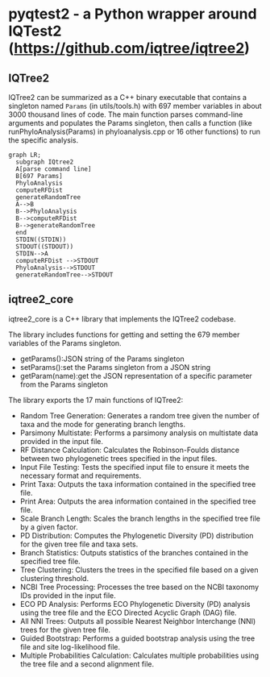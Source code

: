 # pyqtest2 - a Python wrapper around IQTest2 (https://github.com/iqtree/iqtree2)

## IQTree2

IQTree2 can be summarized as a C++ binary executable that contains a singleton named `Params` (in utils/tools.h) with 697 member variables in about 3000 thousand lines of code.  The main function parses command-line arguments and populates the Params singleton, then calls a function (like runPhyloAnalysis(Params) in phyloanalysis.cpp or 16 other functions) to run the specific analysis.

```mermaid
graph LR;
  subgraph IQtree2
  A[parse command line]
  B[697 Params]
  PhyloAnalysis
  computeRFDist
  generateRandomTree
  A-->B
  B-->PhyloAnalysis
  B-->computeRFDist
  B-->generateRandomTree
  end
  STDIN((STDIN))
  STDOUT((STDOUT))
  STDIN-->A
  computeRFDist -->STDOUT
  PhyloAnalysis-->STDOUT
  generateRandomTree-->STDOUT
```

## iqtree2_core

iqtree2_core is a C++ library that implements the IQTree2 codebase.  

The library includes functions for getting and setting the 679 member variables of the Params singleton.
- getParams():JSON string of the Params singleton
- setParams():set the Params singleton from a JSON string
- getParam(name):get the JSON representation of a specific parameter from the Params singleton

The library exports the 17 main functions of IQTree2:
- Random Tree Generation: Generates a random tree given the number of taxa and the mode for generating branch lengths.
- Parsimony Multistate: Performs a parsimony analysis on multistate data provided in the input file.
- RF Distance Calculation: Calculates the Robinson-Foulds distance between two phylogenetic trees specified in the input files.
- Input File Testing: Tests the specified input file to ensure it meets the necessary format and requirements.
- Print Taxa: Outputs the taxa information contained in the specified tree file.
- Print Area: Outputs the area information contained in the specified tree file.
- Scale Branch Length: Scales the branch lengths in the specified tree file by a given factor.
- PD Distribution: Computes the Phylogenetic Diversity (PD) distribution for the given tree file and taxa sets.
- Branch Statistics: Outputs statistics of the branches contained in the specified tree file.
- Tree Clustering: Clusters the trees in the specified file based on a given clustering threshold.
- NCBI Tree Processing: Processes the tree based on the NCBI taxonomy IDs provided in the input file.
- ECO PD Analysis: Performs ECO Phylogenetic Diversity (PD) analysis using the tree file and the ECO Directed Acyclic Graph (DAG) file.
- All NNI Trees: Outputs all possible Nearest Neighbor Interchange (NNI) trees for the given tree file.
- Guided Bootstrap: Performs a guided bootstrap analysis using the tree file and site log-likelihood file.
- Multiple Probabilities Calculation: Calculates multiple probabilities using the tree file and a second alignment file.

